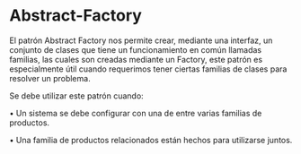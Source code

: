 # Abstract-Factory

El patrón Abstract Factory nos permite crear, mediante una interfaz, un conjunto de clases que tiene un funcionamiento en común llamadas familias, las cuales son creadas mediante un Factory, este patrón es especialmente útil cuando requerimos tener ciertas familias de clases para resolver un problema.

Se debe utilizar este patrón cuando:

•	Un sistema se debe configurar con una de entre varias familias de productos.

•	Una familia de productos relacionados están hechos para utilizarse juntos.
